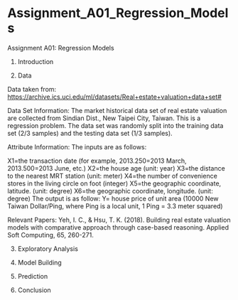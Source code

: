 # Assignment_A01_Regression_Models
 Assignment A01: Regression Models
 
 1. Introduction
 
 2. Data
 
Data taken from: https://archive.ics.uci.edu/ml/datasets/Real+estate+valuation+data+set#

Data Set Information: The market historical data set of real estate valuation are collected from Sindian Dist., New Taipei City, Taiwan. This is a regression problem. The data set was randomly split into the training data set (2/3 samples) and the testing data set (1/3 samples).

Attribute Information: The inputs are as follows:

X1=the transaction date (for example, 2013.250=2013 March, 2013.500=2013 June, etc.)
X2=the house age (unit: year)
X3=the distance to the nearest MRT station (unit: meter)
X4=the number of convenience stores in the living circle on foot (integer)
X5=the geographic coordinate, latitude. (unit: degree)
X6=the geographic coordinate, longitude. (unit: degree)
The output is as follow: Y= house price of unit area (10000 New Taiwan Dollar/Ping, where Ping is a local unit, 1 Ping = 3.3 meter squared)

Relevant Papers: Yeh, I. C., & Hsu, T. K. (2018). Building real estate valuation models with comparative approach through case-based reasoning. Applied Soft Computing, 65, 260-271.
 
 3. Exploratory Analysis
 
 4. Model Building
 
 5. Prediction
 
 6. Conclusion

